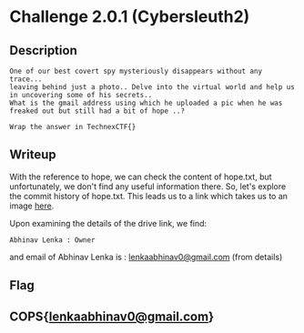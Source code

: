 
# Challenge 2.0.1 (Cybersleuth2)

## Description
```
One of our best covert spy mysteriously disappears without any trace...
leaving behind just a photo.. Delve into the virtual world and help us in uncovering some of his secrets..
What is the gmail address using which he uploaded a pic when he was freaked out but still had a bit of hope ..?

Wrap the answer in TechnexCTF{}
```
## Writeup
With the reference to hope, we can check the content of hope.txt, but unfortunately, we don't find any useful information there. So, let's explore the commit history of hope.txt. This leads us to a link which takes us to an image [here](https://shorturl.at/BCEU5).

Upon examining the details of the drive link, we find:
```
Abhinav Lenka : Owner
```

and email of Abhinav Lenka is : lenkaabhinav0@gmail.com (from details)
## Flag

##  COPS{lenkaabhinav0@gmail.com}
